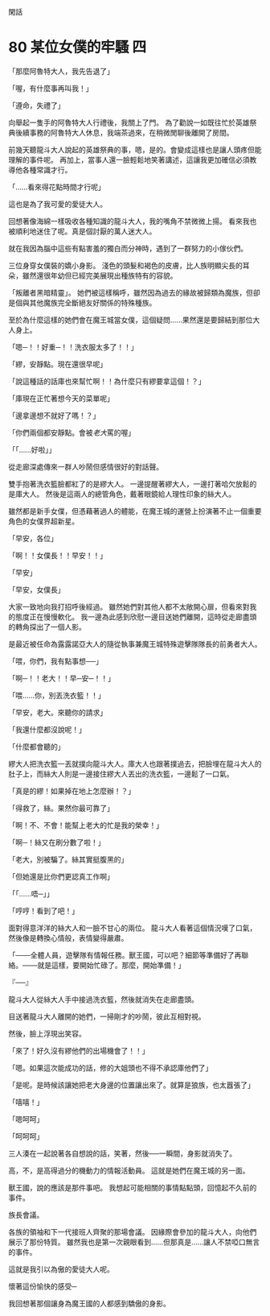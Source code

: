 閑話

# 80 某位女僕的牢騷 四

「那麼阿魯特大人，我先告退了」

「喔，有什麼事再叫我！」

「遵命，失禮了」

向舉起一隻手的阿魯特大人行禮後，我關上了門。
為了勸說一如既往忙於英雄祭典後續事務的阿魯特大人休息，我端茶過來，在稍微閒聊後離開了房間。

前幾天聽龍斗大人說起的英雄祭典的事，嗯，是的。會變成這樣也是讓人頭疼但能理解的事件呢。
再加上，當事人還一臉輕鬆地笑著講述，這讓我更加確信必須教導他各種常識才行。

「......看來得花點時間才行呢」

這也是為了我可愛的愛徒大人。

回想著像海綿一樣吸收各種知識的龍斗大人，我的嘴角不禁微微上揚。
看來我也被順利地迷住了呢。真是個討厭的萬人迷大人。

就在我因為腦中這些有點害羞的獨白而分神時，遇到了一群努力的小傢伙們。

三位身穿女僕裝的嬌小身影。
淺色的頭髮和褐色的皮膚，比人族明顯尖長的耳朵，雖然還很年幼但已經完美展現出種族特有的容貌。

「叛離者黑暗精靈」。
她們被這樣稱呼，雖然因為過去的緣故被歸類為魔族，但卻是個與其他魔族完全斷絕友好關係的特殊種族。

至於為什麼這樣的她們會在魔王城當女僕，這個疑問......果然還是要歸結到那位大人身上。

「嗯─！！好重─！！洗衣服太多了！！」

「繆，安靜點。現在還很早呢」

「說這種話的話庫也來幫忙啊！！為什麼只有繆要拿這個！？」

「庫現在正忙著想今天的菜單呢」

「邊拿邊想不就好了嗎！？」

「你們兩個都安靜點。會被*老大*罵的喔」

「「......好啦」」

從走廊深處傳來一群人吵鬧但感情很好的對話聲。

雙手抱著洗衣籃臉都紅了的是繆大人。
一邊提醒著繆大人，一邊打著哈欠放鬆的是庫大人。
然後是這兩人的總管角色，戴著眼鏡給人理性印象的絲大人。

雖然都是新手女僕，但憑藉著過人的體能，在魔王城的運營上扮演著不止一個重要角色的女僕界超新星。

「早安，各位」

「啊！！女僕長！！早安！！」

「早安」

「早安，女僕長」

大家一致地向我打招呼後經過。
雖然她們對其他人都不太敞開心扉，但看來對我的態度正在慢慢軟化。
我一邊為此感到欣慰一邊目送她們離開，這時從走廊盡頭的轉角探出了一個人影。

是最近被任命為露露諾亞大人的隨從執事兼魔王城特殊遊擊隊隊長的前勇者大人。

「喂，你們，我有點事想──」

「啊─！！老大！！早─安─！！」

「喂......你，別丟洗衣籃！！」

「早安，老大。來聽你的請求」

「我還什麼都沒說呢！」

「什麼都會聽的」

繆大人把洗衣籃一丟就撲向龍斗大人。庫大人也跟著撲過去，把臉埋在龍斗大人的肚子上，而絲大人則是一邊接住繆大人丟出的洗衣籃，一邊鬆了一口氣。

「真是的繆！如果掉在地上怎麼辦！？」

「得救了，絲。果然你最可靠了」

「啊！不、不會！能幫上老大的忙是我的榮幸！」

「啊─！絲又在刷分數了啦！」

「老大，別被騙了。絲其實挺腹黑的」

「但她還是比你們更認真工作啊」

「「......唔─」」

「哼哼！看到了吧！」

面對得意洋洋的絲大人和一臉不甘心的兩位。
龍斗大人看著這個情況嘆了口氣，然後像是轉換心情般，表情變得嚴肅。

「───全體人員，遊擊隊有情報任務。獸王國，可以吧？細節等準備好了再聯絡。───就是這樣，要開始忙碌了。那麼，開始準備！」

『──』

龍斗大人從絲大人手中接過洗衣籃，然後就消失在走廊盡頭。

目送著龍斗大人離開的她們，一掃剛才的吵鬧，彼此互相對視。

然後，臉上浮現出笑容。

「來了！好久沒有繆他們的出場機會了！！」

「嗯。如果這次能成功的話，修的大姐頭也不得不承認庫他們了」

「是呢。是時候該讓她把老大身邊的位置讓出來了。就算是狼族，也太囂張了」

「嘻嘻！」

「嗯呵呵」

「呵呵呵」

三人湊在一起說著各自想說的話，笑著，然後──一瞬間，身影就消失了。

高，不，是高得過分的機動力的情報活動員。
這就是她們在魔王城的另一面。

獸王國，說的應該是那件事吧。
我想起可能相關的事情點點頭，回憶起不久前的事件。

族長會議。

各族的領袖和下一代接班人齊聚的那場會議。
因緣際會參加的龍斗大人，向他們展示了那份特質。
雖然我也是第一次親眼看到......但那真是......讓人不禁啞口無言的事件。

這就是我引以為傲的愛徒大人呢。

懷著這份愉快的感受─ 

我回想著那個讓身為魔王國的人都感到驕傲的身影。
